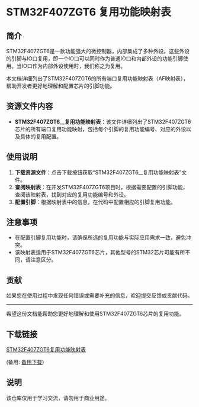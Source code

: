 # STM32F407ZGT6 复用功能映射表

## 简介

STM32F407ZGT6是一款功能强大的微控制器，内部集成了多种外设。这些外设的引脚与IO口复用，即一个IO口可以同时作为普通IO口和内部外设的功能引脚使用。当IO口作为内部外设使用时，我们称之为复用。

本文档详细列出了STM32F407ZGT6的所有端口复用功能映射表（AF映射表），帮助开发者更好地理解和配置芯片的引脚功能。

## 资源文件内容

- **STM32F407ZGT6__复用功能映射表**：该文件详细列出了STM32F407ZGT6芯片的所有端口复用功能映射，包括每个引脚的复用功能编号、对应的外设以及具体的复用配置。

## 使用说明

1. **下载资源文件**：点击下载按钮获取“STM32F407ZGT6__复用功能映射表”文件。
2. **查阅映射表**：在开发STM32F407ZGT6项目时，根据需要配置的引脚功能，查阅该映射表，找到对应的复用功能编号和外设。
3. **配置引脚**：根据映射表中的信息，在代码中配置相应的引脚复用功能。

## 注意事项

- 在配置引脚复用功能时，请确保所选的复用功能与实际应用需求一致，避免冲突。
- 该映射表适用于STM32F407ZGT6芯片，其他型号的STM32芯片可能有所不同，请注意区分。

## 贡献

如果您在使用过程中发现任何错误或需要补充的信息，欢迎提交反馈或贡献代码。

---

希望这份文档能帮助您更好地理解和使用STM32F407ZGT6芯片的复用功能。

## 下载链接
[STM32F407ZGT6复用功能映射表](https://pan.quark.cn/s/c121cb804a84) 

(备用: [备用下载](https://pan.baidu.com/s/1vMt6csVwc7G7rrDAtgGOTA?pwd=1234))

## 说明

该仓库仅用于学习交流，请勿用于商业用途。
